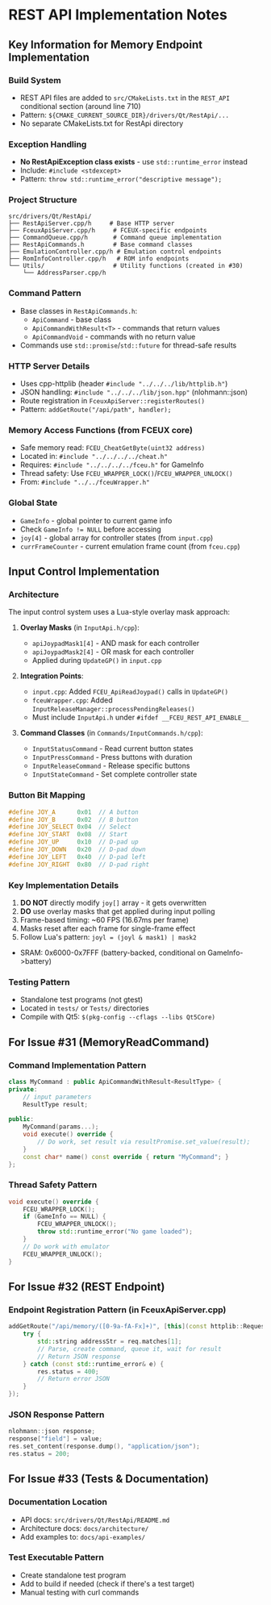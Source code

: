 # REST API Implementation Notes

## Key Information for Memory Endpoint Implementation

### Build System
- REST API files are added to `src/CMakeLists.txt` in the `REST_API` conditional section (around line 710)
- Pattern: `${CMAKE_CURRENT_SOURCE_DIR}/drivers/Qt/RestApi/...`
- No separate CMakeLists.txt for RestApi directory

### Exception Handling
- **No RestApiException class exists** - use `std::runtime_error` instead
- Include: `#include <stdexcept>`
- Pattern: `throw std::runtime_error("descriptive message");`

### Project Structure
```
src/drivers/Qt/RestApi/
├── RestApiServer.cpp/h     # Base HTTP server
├── FceuxApiServer.cpp/h     # FCEUX-specific endpoints
├── CommandQueue.cpp/h       # Command queue implementation
├── RestApiCommands.h        # Base command classes
├── EmulationController.cpp/h # Emulation control endpoints
├── RomInfoController.cpp/h   # ROM info endpoints
└── Utils/                   # Utility functions (created in #30)
    └── AddressParser.cpp/h
```

### Command Pattern
- Base classes in `RestApiCommands.h`:
  - `ApiCommand` - base class
  - `ApiCommandWithResult<T>` - commands that return values
  - `ApiCommandVoid` - commands with no return value
- Commands use `std::promise`/`std::future` for thread-safe results

### HTTP Server Details
- Uses cpp-httplib (header `#include "../../../lib/httplib.h"`)
- JSON handling: `#include "../../../lib/json.hpp"` (nlohmann::json)
- Route registration in `FceuxApiServer::registerRoutes()`
- Pattern: `addGetRoute("/api/path", handler);`

### Memory Access Functions (from FCEUX core)
- Safe memory read: `FCEU_CheatGetByte(uint32 address)`
- Located in: `#include "../../../../cheat.h"`
- Requires: `#include "../../../../fceu.h"` for GameInfo
- Thread safety: Use `FCEU_WRAPPER_LOCK()`/`FCEU_WRAPPER_UNLOCK()`
- From: `#include "../../fceuWrapper.h"`

### Global State
- `GameInfo` - global pointer to current game info
- Check `GameInfo != NULL` before accessing
- `joy[4]` - global array for controller states (from `input.cpp`)
- `currFrameCounter` - current emulation frame count (from `fceu.cpp`)

## Input Control Implementation

### Architecture
The input control system uses a Lua-style overlay mask approach:

1. **Overlay Masks** (in `InputApi.h/cpp`):
   - `apiJoypadMask1[4]` - AND mask for each controller
   - `apiJoypadMask2[4]` - OR mask for each controller
   - Applied during `UpdateGP()` in `input.cpp`

2. **Integration Points**:
   - `input.cpp`: Added `FCEU_ApiReadJoypad()` calls in `UpdateGP()`
   - `fceuWrapper.cpp`: Added `InputReleaseManager::processPendingReleases()`
   - Must include `InputApi.h` under `#ifdef __FCEU_REST_API_ENABLE__`

3. **Command Classes** (in `Commands/InputCommands.h/cpp`):
   - `InputStatusCommand` - Read current button states
   - `InputPressCommand` - Press buttons with duration
   - `InputReleaseCommand` - Release specific buttons
   - `InputStateCommand` - Set complete controller state

### Button Bit Mapping
```cpp
#define JOY_A      0x01  // A button
#define JOY_B      0x02  // B button
#define JOY_SELECT 0x04  // Select
#define JOY_START  0x08  // Start
#define JOY_UP     0x10  // D-pad up
#define JOY_DOWN   0x20  // D-pad down
#define JOY_LEFT   0x40  // D-pad left
#define JOY_RIGHT  0x80  // D-pad right
```

### Key Implementation Details
1. **DO NOT** directly modify `joy[]` array - it gets overwritten
2. **DO** use overlay masks that get applied during input polling
3. Frame-based timing: ~60 FPS (16.67ms per frame)
4. Masks reset after each frame for single-frame effect
5. Follow Lua's pattern: `joyl = (joyl & mask1) | mask2`
- SRAM: 0x6000-0x7FFF (battery-backed, conditional on GameInfo->battery)

### Testing Pattern
- Standalone test programs (not gtest)
- Located in `tests/` or `Tests/` directories
- Compile with Qt5: `$(pkg-config --cflags --libs Qt5Core)`

## For Issue #31 (MemoryReadCommand)

### Command Implementation Pattern
```cpp
class MyCommand : public ApiCommandWithResult<ResultType> {
private:
    // input parameters
    ResultType result;
    
public:
    MyCommand(params...);
    void execute() override {
        // Do work, set result via resultPromise.set_value(result);
    }
    const char* name() const override { return "MyCommand"; }
};
```

### Thread Safety Pattern
```cpp
void execute() override {
    FCEU_WRAPPER_LOCK();
    if (GameInfo == NULL) {
        FCEU_WRAPPER_UNLOCK();
        throw std::runtime_error("No game loaded");
    }
    // Do work with emulator
    FCEU_WRAPPER_UNLOCK();
}
```

## For Issue #32 (REST Endpoint)

### Endpoint Registration Pattern (in FceuxApiServer.cpp)
```cpp
addGetRoute("/api/memory/([0-9a-fA-Fx]+)", [this](const httplib::Request& req, httplib::Response& res) {
    try {
        std::string addressStr = req.matches[1];
        // Parse, create command, queue it, wait for result
        // Return JSON response
    } catch (const std::runtime_error& e) {
        res.status = 400;
        // Return error JSON
    }
});
```

### JSON Response Pattern
```cpp
nlohmann::json response;
response["field"] = value;
res.set_content(response.dump(), "application/json");
res.status = 200;
```

## For Issue #33 (Tests & Documentation)

### Documentation Location
- API docs: `src/drivers/Qt/RestApi/README.md`
- Architecture docs: `docs/architecture/`
- Add examples to: `docs/api-examples/`

### Test Executable Pattern
- Create standalone test program
- Add to build if needed (check if there's a test target)
- Manual testing with curl commands